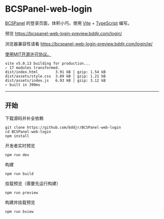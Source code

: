 # BCSPanel-web-login

[BCSPanel](https://github.com/bddjr/BCSPanel) 的登录页面，体积小巧，使用 [Vite](https://cn.vitejs.dev) + [TypeScript](https://www.typescriptlang.org) 编写。

预览 https://bcspanel-web-login-preview.bddjr.com/login/

浏览器兼容性请看 https://bcspanel-web-login-preview.bddjr.com/login/ie/

[使用MIT开源许可协议。](https://mit-license.org)

```
vite v5.0.13 building for production...
✓ 17 modules transformed.
dist/index.html        3.91 kB │ gzip: 1.54 kB
dist/assets/style.css  3.89 kB │ gzip: 1.21 kB
dist/assets/index.js   6.93 kB │ gzip: 3.12 kB
✓ built in 399ms
```

---

## 开始

下载源码并补全依赖

```
git clone https://github.com/bddjr/BCSPanel-web-login
cd BCSPanel-web-login
npm install
```

开发者实时预览

```
npm run dev
```

构建

```
npm run build
```

挂载预览（需要先运行构建）

```
npm run preview
```

构建并挂载预览

```
npm run bview
```
